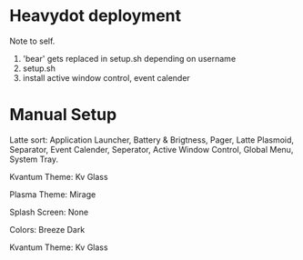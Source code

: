 # Heavydot deployment
Note to self.
1. 'bear' gets replaced in setup.sh depending on username
2. setup.sh
3. install active window control, event calender

# Manual Setup
Latte sort: Application Launcher, Battery & Brigtness, Pager, Latte Plasmoid, Separator, Event Calender, Seperator, Active Window Control, Global Menu, System Tray.

Kvantum Theme: Kv Glass

Plasma Theme: Mirage

Splash Screen: None

Colors: Breeze Dark

Kvantum Theme: Kv Glass
